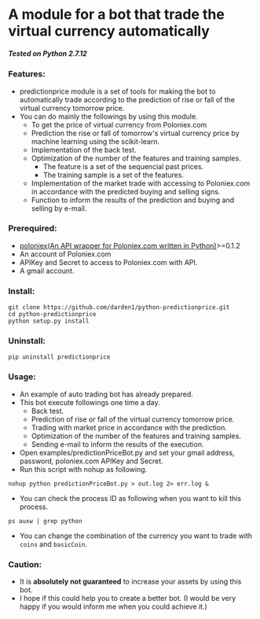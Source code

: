 # **A module for a bot that trade the virtual currency automatically**
##### _Tested on Python 2.7.12_

### Features:
- predictionprice module is a set of tools for making the bot to automatically trade according to the prediction of rise or fall of the virtual currency tomorrow price.
- You can do mainly the followings by using this module.
  - To get the price of virtual currency from Poloniex.com
  - Prediction the rise or fall of tomorrow's virtual currency price by machine learning using the scikit-learn.
  - Implementation of the back test.
  - Optimization of the number of the features and training samples.
    - The feature is a set of the sequencial past prices.
    - The training sample is a set of the features.
  - Implementation of the market trade with accessing to Poloniex.com in accordance with the predicted buying and selling signs.
  - Function to inform the results of the prediction and buying and selling by e-mail.

### Prerequired:
- [poloniex(An API wrapper for Poloniex.com written in Python)](https://github.com/s4w3d0ff/python-poloniex)>=0.1.2
- An account of Poloniex.com
- APIKey and Secret to access to Poloniex.com with API.
- A gmail account.

### Install:
```
git clone https://github.com/darden1/python-predictionprice.git
cd python-predictionprice
python setup.py install
```

### Uninstall:
```
pip uninstall predictionprice
```

### Usage:
- An example of auto trading bot has already prepared.
- This bot execute followings one time a day.
  - Back test.
  - Prediction of rise or fall of the virtual currency tomorrow price.
  - Trading with market price in accordance with the prediction.
  - Optimization of the number of the features and training samples.
  - Sending e-mail to inform the results of the execution.
- Open examples/predictionPriceBot.py and set your gmail address, password, poloniex.com APIKey and Secret.
- Run this script with nohup as following.
```
nohup python predictionPriceBot.py > out.log 2> err.log &
```
- You can check the process ID as following when you want to kill this process.
```
ps auxw | grep python
```
- You can change the combination of the currency you want to trade with `coins` and `basicCoin`.

###  Caution:
- It is **absolutely not guaranteed** to increase your assets by using this bot.
- I hope if this could help you to create a better bot. (I would be very happy if you would inform me when you could achieve it.)
